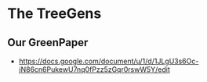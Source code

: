 # The TreeGens

## Our GreenPaper
- https://docs.google.com/document/u/1/d/1JLgU3s6Oc-jN86cn6PukewU7nq0fPzz5zGqr0rswW5Y/edit

